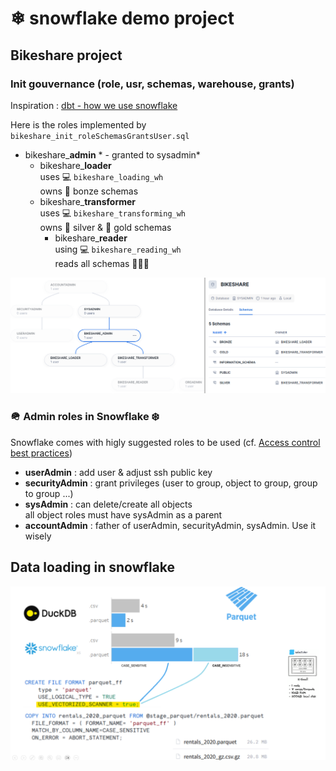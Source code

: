 # ❄ snowflake demo project

## Bikeshare project

### Init gouvernance (role, usr, schemas, warehouse, grants)

Inspiration : [dbt - how we use snowflake](https://discourse.getdbt.com/t/setting-up-snowflake-the-exact-grant-statements-we-run/439)

Here is the roles implemented by `bikeshare_init_roleSchemasGrantsUser.sql`

- bikeshare_**admin** * - granted to sysadmin*
  - bikeshare_**loader**       <br>
      uses 💻 `bikeshare_loading_wh`<br>
      owns 🥉 bonze schemas
  - bikeshare_**transformer**<br>
      uses 💻 `bikeshare_transforming_wh`<br>
      owns 🥈 silver & 🥇 gold schemas
    - bikeshare_**reader**<br>
      using 💻 `bikeshare_reading_wh`<br>
      reads all schemas 🥉🥈🥇

![bikeshare_roles_and_schemas](./bikeshare/bikeshare_roles_and_schemas.png)

### 🪖 Admin roles in Snowflake ❄️

Snowflake comes with higly suggested roles to be used (cf. [Access control best practices](https://docs.snowflake.com/en/user-guide/security-access-control-considerations))

- **userAdmin** : add user & adjust ssh public key
- **securityAdmin** : grant privileges (user to group, object to group, group to group ...)
- **sysAdmin** : can delete/create all objects\
  all object roles must have sysAdmin as a parent
- **accountAdmin** : father of userAdmin, securityAdmin, sysAdmin. Use it wisely

## Data loading in snowflake

![snowflake_load_perf](./bikeshare/snowflake_load_perf.png)
